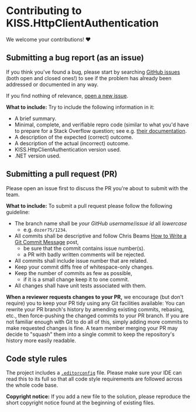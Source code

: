 # Contributing to KISS.HttpClientAuthentication

We welcome your contributions! :heart:

## Submitting a bug report (as an issue)

If you think you've found a bug, please start by searching [GitHub issues](https://github.com/dozer75/Moq.Logger/issues) 
(both open and closed ones!) to see if the problem has already been addressed or documented in any way.

If you find nothing of relevance, [open a new issue](https://github.com/dozer75/Moq.Logger/issues/new).

**What to include:** Try to include the following information in it:

 * A brief summary.
 * Minimal, complete, and verifiable repro code (similar to what you'd have to prepare for a Stack Overflow question; 
   see e.g. [their documentation](https://stackoverflow.com/help/mcve).
 * A description of the expected (correct) outcome.
 * A description of the actual (incorrect) outcome.
 * KISS.HttpClientAuthentication version used.
 * .NET version used.

## Submitting a pull request (PR)

Please open an issue first to discuss the PR you're about to submit with the team.

**What to include:** To submit a pull request please follow the following guideline:

 * The branch name shall be *your GitHub username*/*issue id* all *lowercase*
	* e.g. `dozer75/1234`.
 * All commits shall be descriptive and follow 
   Chris Beams [How to Write a Git Commit Message](https://cbea.ms/git-commit/) post,
   * be sure that the commit contains issue number(s).
   * a PR with badly written comments will be rejected.
 * All commits shall include issue number that are related.
 * Keep your commit diffs free of whitespace-only changes.
 * Keep the number of commits as few as possible,
	* if it is a small change keep it to one commit.
 * All changes shall have unit tests associated with them.

**When a reviewer requests changes to your PR,** we encourage (but don't require) you to keep your PR tidy using 
any Git facilities available: You can rewrite your PR branch's history by amending existing commits, rebasing, 
etc., then force-pushing the changed commits to your PR branch. If you are not familiar enough with Git to do all 
of this, simply adding more commits to make requested changes is fine. A team member merging your PR may decide 
to "squash" them into a single commit to keep the repository's history more easily readable.

## Code style rules

The project includes a [`.editorconfig`](https://editorconfig.org/) file. Please make sure your IDE can read this 
to its full so that all code style requirements are followed across the whole code base.

**Copyright notice:** If you add a new file to the solution, please reproduce the short copyright notice found at 
the beginning of existing files.
